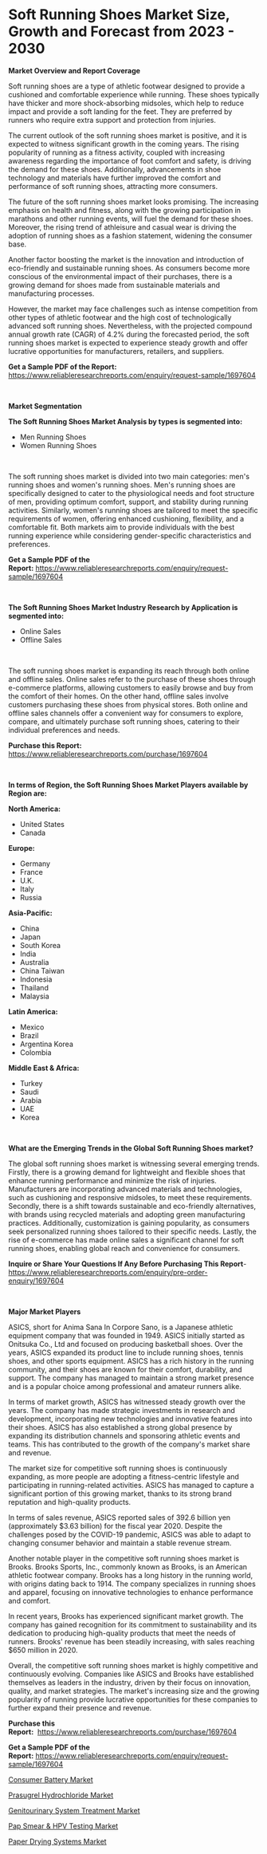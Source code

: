 <p><h1>Soft Running Shoes Market Size, Growth and Forecast from 2023 - 2030</h1></p><p><strong>Market Overview and Report Coverage</strong></p>
<p><p>Soft running shoes are a type of athletic footwear designed to provide a cushioned and comfortable experience while running. These shoes typically have thicker and more shock-absorbing midsoles, which help to reduce impact and provide a soft landing for the feet. They are preferred by runners who require extra support and protection from injuries.</p><p>The current outlook of the soft running shoes market is positive, and it is expected to witness significant growth in the coming years. The rising popularity of running as a fitness activity, coupled with increasing awareness regarding the importance of foot comfort and safety, is driving the demand for these shoes. Additionally, advancements in shoe technology and materials have further improved the comfort and performance of soft running shoes, attracting more consumers.</p><p>The future of the soft running shoes market looks promising. The increasing emphasis on health and fitness, along with the growing participation in marathons and other running events, will fuel the demand for these shoes. Moreover, the rising trend of athleisure and casual wear is driving the adoption of running shoes as a fashion statement, widening the consumer base.</p><p>Another factor boosting the market is the innovation and introduction of eco-friendly and sustainable running shoes. As consumers become more conscious of the environmental impact of their purchases, there is a growing demand for shoes made from sustainable materials and manufacturing processes.</p><p>However, the market may face challenges such as intense competition from other types of athletic footwear and the high cost of technologically advanced soft running shoes. Nevertheless, with the projected compound annual growth rate (CAGR) of 4.2% during the forecasted period, the soft running shoes market is expected to experience steady growth and offer lucrative opportunities for manufacturers, retailers, and suppliers.</p></p>
<p><strong>Get a Sample PDF of the Report:</strong> <a href="https://www.reliableresearchreports.com/enquiry/request-sample/1697604">https://www.reliableresearchreports.com/enquiry/request-sample/1697604</a></p>
<p>&nbsp;</p>
<p><strong>Market Segmentation</strong></p>
<p><strong>The Soft Running Shoes Market Analysis by types is segmented into:</strong></p>
<p><ul><li>Men Running Shoes</li><li>Women Running Shoes</li></ul></p>
<p>&nbsp;</p>
<p><p>The soft running shoes market is divided into two main categories: men's running shoes and women's running shoes. Men's running shoes are specifically designed to cater to the physiological needs and foot structure of men, providing optimum comfort, support, and stability during running activities. Similarly, women's running shoes are tailored to meet the specific requirements of women, offering enhanced cushioning, flexibility, and a comfortable fit. Both markets aim to provide individuals with the best running experience while considering gender-specific characteristics and preferences.</p></p>
<p><strong>Get a Sample PDF of the Report:</strong>&nbsp;<a href="https://www.reliableresearchreports.com/enquiry/request-sample/1697604">https://www.reliableresearchreports.com/enquiry/request-sample/1697604</a></p>
<p>&nbsp;</p>
<p><strong>The Soft Running Shoes Market Industry Research by Application is segmented into:</strong></p>
<p><ul><li>Online Sales</li><li>Offline Sales</li></ul></p>
<p>&nbsp;</p>
<p><p>The soft running shoes market is expanding its reach through both online and offline sales. Online sales refer to the purchase of these shoes through e-commerce platforms, allowing customers to easily browse and buy from the comfort of their homes. On the other hand, offline sales involve customers purchasing these shoes from physical stores. Both online and offline sales channels offer a convenient way for consumers to explore, compare, and ultimately purchase soft running shoes, catering to their individual preferences and needs.</p></p>
<p><strong>Purchase this Report:</strong>&nbsp; <a href="https://www.reliableresearchreports.com/purchase/1697604">https://www.reliableresearchreports.com/purchase/1697604</a></p>
<p>&nbsp;</p>
<p><strong>In terms of Region, the Soft Running Shoes Market Players available by Region are:</strong></p>
<p>
    <p> <strong> North America: </strong>
        <ul>
            <li>United States</li>
            <li>Canada</li>
        </ul>
        </p> 
    <p> <strong> Europe: </strong>
        <ul>
            <li>Germany</li>
            <li>France</li>
            <li>U.K.</li>
            <li>Italy</li>
            <li>Russia</li>
        </ul>
        </p> 
    <p> <strong> Asia-Pacific: </strong>
        <ul>
            <li>China</li>
            <li>Japan</li>
            <li>South Korea</li>
            <li>India</li>
            <li>Australia</li>
            <li>China Taiwan</li>
            <li>Indonesia</li>
            <li>Thailand</li>
            <li>Malaysia</li>
        </ul>
        </p> 
    <p> <strong> Latin America: </strong>
        <ul>
            <li>Mexico</li>
            <li>Brazil</li>
            <li>Argentina Korea</li>
            <li>Colombia</li>
        </ul>
        </p> 
    <p> <strong> Middle East & Africa: </strong>
        <ul>
            <li>Turkey</li>
            <li>Saudi</li>
            <li>Arabia</li>
            <li>UAE</li>
            <li>Korea</li>
        </ul>
    </p>
    </p>
<p>&nbsp;</p>
<p><strong>What are the Emerging Trends in the Global Soft Running Shoes market?</strong></p>
<p><p>The global soft running shoes market is witnessing several emerging trends. Firstly, there is a growing demand for lightweight and flexible shoes that enhance running performance and minimize the risk of injuries. Manufacturers are incorporating advanced materials and technologies, such as cushioning and responsive midsoles, to meet these requirements. Secondly, there is a shift towards sustainable and eco-friendly alternatives, with brands using recycled materials and adopting green manufacturing practices. Additionally, customization is gaining popularity, as consumers seek personalized running shoes tailored to their specific needs. Lastly, the rise of e-commerce has made online sales a significant channel for soft running shoes, enabling global reach and convenience for consumers.</p></p>
<p><strong>Inquire or Share Your Questions If Any Before Purchasing This Report</strong>- <a href="https://www.reliableresearchreports.com/enquiry/pre-order-enquiry/1697604">https://www.reliableresearchreports.com/enquiry/pre-order-enquiry/1697604</a></p>
<p>&nbsp;</p>
<p><strong>Major Market Players</strong></p>
<p><p>ASICS, short for Anima Sana In Corpore Sano, is a Japanese athletic equipment company that was founded in 1949. ASICS initially started as Onitsuka Co., Ltd and focused on producing basketball shoes. Over the years, ASICS expanded its product line to include running shoes, tennis shoes, and other sports equipment. ASICS has a rich history in the running community, and their shoes are known for their comfort, durability, and support. The company has managed to maintain a strong market presence and is a popular choice among professional and amateur runners alike.</p><p>In terms of market growth, ASICS has witnessed steady growth over the years. The company has made strategic investments in research and development, incorporating new technologies and innovative features into their shoes. ASICS has also established a strong global presence by expanding its distribution channels and sponsoring athletic events and teams. This has contributed to the growth of the company's market share and revenue.</p><p>The market size for competitive soft running shoes is continuously expanding, as more people are adopting a fitness-centric lifestyle and participating in running-related activities. ASICS has managed to capture a significant portion of this growing market, thanks to its strong brand reputation and high-quality products.</p><p>In terms of sales revenue, ASICS reported sales of 392.6 billion yen (approximately $3.63 billion) for the fiscal year 2020. Despite the challenges posed by the COVID-19 pandemic, ASICS was able to adapt to changing consumer behavior and maintain a stable revenue stream.</p><p>Another notable player in the competitive soft running shoes market is Brooks. Brooks Sports, Inc., commonly known as Brooks, is an American athletic footwear company. Brooks has a long history in the running world, with origins dating back to 1914. The company specializes in running shoes and apparel, focusing on innovative technologies to enhance performance and comfort.</p><p>In recent years, Brooks has experienced significant market growth. The company has gained recognition for its commitment to sustainability and its dedication to producing high-quality products that meet the needs of runners. Brooks' revenue has been steadily increasing, with sales reaching $650 million in 2020.</p><p>Overall, the competitive soft running shoes market is highly competitive and continuously evolving. Companies like ASICS and Brooks have established themselves as leaders in the industry, driven by their focus on innovation, quality, and market strategies. The market's increasing size and the growing popularity of running provide lucrative opportunities for these companies to further expand their presence and revenue.</p></p>
<p><strong>Purchase this Report:</strong>&nbsp;&nbsp;<a href="https://www.reliableresearchreports.com/purchase/1697604">https://www.reliableresearchreports.com/purchase/1697604</a></p>
<p></p>
<p><strong>Get a Sample PDF of the Report:</strong>&nbsp;<a href="https://www.reliableresearchreports.com/enquiry/request-sample/1697604">https://www.reliableresearchreports.com/enquiry/request-sample/1697604</a></p>
<p><p><a href="https://medium.com/@darbyledner/consumer-battery-market-size-growth-forecast-2023-2030-2cc412f430e1">Consumer Battery Market</a></p><p><a href="https://github.com/Chiragrp25/Market-Research-Report-List-1/blob/main/prasugrel-hydrochloride-market.md">Prasugrel Hydrochloride Market</a></p><p><a href="https://github.com/santosh758595/Market-Research-Report-List-1/blob/main/genitourinary-system-treatment-market.md">Genitourinary System Treatment Market</a></p><p><a href="https://www.linkedin.com/pulse/pap-smear-amp-hpv-testing-market-research-report-provides/">Pap Smear & HPV Testing Market</a></p><p><a href="https://www.linkedin.com/pulse/paper-drying-systems-market-size-share-amp-trends-analysis/">Paper Drying Systems Market</a></p></p>